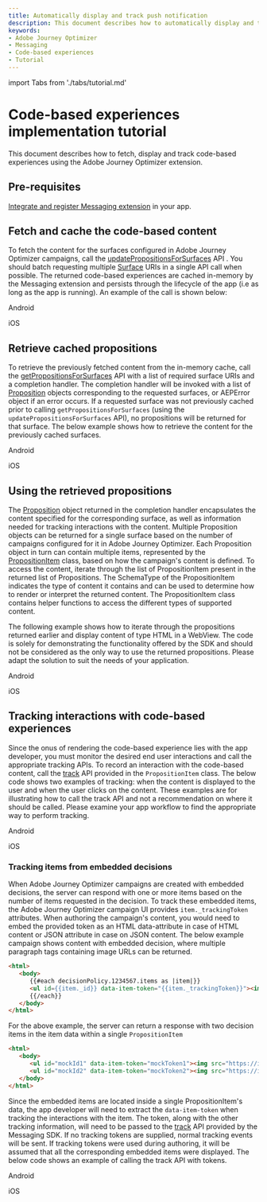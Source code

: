 ```yaml
---
title: Automatically display and track push notification
description: This document describes how to automatically display and track push notifications using the AEPMessaging extension. You should to use this method unless you have a specific requirement to manually display and track push notifications.
keywords:
- Adobe Journey Optimizer
- Messaging
- Code-based experiences
- Tutorial
---
```


import Tabs from './tabs/tutorial.md'

# Code-based experiences implementation tutorial

This document describes how to fetch, display and track code-based experiences  using the Adobe Journey Optimizer extension.

## Pre-requisites

[Integrate and register Messaging extension](../../../index.md#implement-extension-in-mobile-app) in your app.

## Fetch and cache the code-based content

To fetch the content for the surfaces configured in Adobe Journey Optimizer campaigns, call the [updatePropositionsForSurfaces](../api-reference.md#updatepropositionsforsurfaces) API . You should batch requesting multiple [Surface](../public-classes/surface.md) URIs in a single API call when possible. The returned code-based experiences are cached in-memory by the Messaging extension and persists through the lifecycle of the app (i.e as long as the app is running). An example of the call is shown below:

<TabsBlock orientation="horizontal" slots="heading, content" repeat="2"/>

Android

<Tabs query="platform=android&function=updatepropositionsforsurfaces"/>

iOS

<Tabs query="platform=ios&function=updatepropositionsforsurfaces"/>

## Retrieve cached propositions

To retrieve the previously fetched content from the in-memory cache, call the [getPropositionsForSurfaces](../api-reference.md#getpropositionsforsurfaces)  API with a list of required surface URIs and a completion handler. The completion handler will be invoked with a list of [Proposition](../public-classes/proposition.md) objects corresponding to the requested surfaces, or AEPError object if an error occurs. If a requested surface was not previously cached prior to calling `getPropositionsForSurfaces` (using the `updatePropositionsForSurfaces` API), no propositions will be returned for that surface. The below example shows how to retrieve the content for the previously cached surfaces.

<TabsBlock orientation="horizontal" slots="heading, content" repeat="2"/>

Android

<Tabs query="platform=android&function=getpropositionsforsurfaces"/>

iOS

<Tabs query="platform=ios&function=getpropositionsforsurfaces"/>

## Using the retrieved propositions

The [Proposition](../public-classes/proposition.md) object returned in the completion handler encapsulates the content specified for the corresponding surface, as well as information needed for tracking interactions with the content. Multiple Proposition objects can be returned for a single surface based on the number of campaigns configured for it in Adobe Journey Optimizer. Each Proposition object in turn can contain multiple items, represented by the [PropositionItem](../public-classes/proposition-item.md) class, based on how the campaign's content is defined. To access the content, iterate through the list of PropositionItem present in the returned list of Propositions. The SchemaType of the PropositionItem indicates the type of content it contains and can be used to determine how to render or interpret the returned content. The PropositionItem class contains helper functions to access the different types of supported content.

The following example shows how to iterate through the propositions returned earlier and display content of type HTML in a WebView. The code is solely for demonstrating the functionality offered by the SDK and should not be considered as the only way to use the returned propositions. Please adapt the solution to suit the needs of your application.

<TabsBlock orientation="horizontal" slots="heading, content" repeat="2"/>

Android

<Tabs query="platform=android&function=using-propositions"/>

iOS

<Tabs query="platform=ios&function=using-propositions"/>

## Tracking interactions with code-based experiences

Since the onus of rendering the code-based experience lies with the app developer, you must monitor the desired end user interactions and call the appropriate tracking APIs. To record an interaction with the code-based content, call the [track](../public-classes/proposition-item.md#track) API provided in the `PropositionItem` class. The below code shows two examples of tracking: when the content is displayed to the user and when the user clicks on the content. These examples are for illustrating how to call the track  API and not a recommendation on where it should be called. Please examine your app workflow to find the appropriate way to perform tracking.

<TabsBlock orientation="horizontal" slots="heading, content" repeat="2"/>

Android

<Tabs query="platform=android&function=track"/>

iOS

<Tabs query="platform=ios&function=track"/>

### Tracking items from embedded decisions

When Adobe Journey Optimizer campaigns are created with embedded decisions, the server can respond with one or more items based on the number of items requested in the decision. To track these embedded items, the Adobe Journey Optimizer campaign UI provides `item._trackingToken` attributes. When authoring the campaign's content, you would need to embed the provided token as an HTML data-attribute in case of HTML content or JSON attribute in case on JSON content. The below example campaign shows content with embedded decision, where multiple paragraph tags containing image URLs can be returned.

```html
<html>
   <body>
      {{#each decisionPolicy.1234567.items as |item|}}
      <ul id={{item._id}} data-item-token="{{item._trackingToken}}"><img src="{{item.heroimage1.sourceURL}}" alt="Winter Sale" width="80%" height="50%"></ul>
      {{/each}}
   </body>
</html>
```

For the above example, the server can return a response with two decision items in the item data within a single `PropositionItem`

```html
<html>
   <body>
      <ul id="mockId1" data-item-token="mockToken1"><img src="https://image1.jpeg" alt="Winter Sale" width="80%" height="50%"></ul>
      <ul id="mockId2" data-item-token="mockToken2"><img src="https://image2.jpeg" alt="Winter Sale" width="80%" height="50%"></ul>
   </body>
</html>
```

Since the embedded items are located inside a single PropositionItem's data, the app developer will need to extract the `data-item-token` when tracking the interactions with the item. The token, along with the other tracking information, will need to be passed to the [track](../public-classes/proposition-item.md#track) API provided by the Messaging SDK. If no tracking tokens are supplied, normal tracking events will be sent. If tracking tokens were used during authoring, it will be assumed that all the corresponding embedded items were displayed. The below code shows an example of calling the track  API with tokens.

<TabsBlock orientation="horizontal" slots="heading, content" repeat="2"/>

Android

<Tabs query="platform=android&function=track-with-tokens"/>

iOS

<Tabs query="platform=ios&function=track-with-tokens"/>
